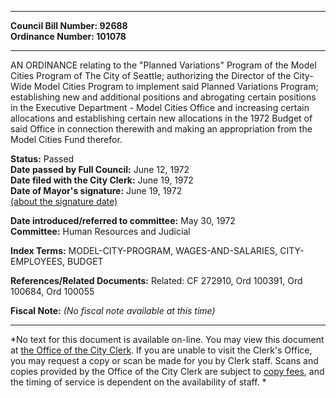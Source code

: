 * * * * *  
  
**Council Bill Number: [](#h0)[](#h2)92688**   
**Ordinance Number: 101078**  
  
* * * * *  
  
AN ORDINANCE relating to the "Planned Variations" Program of the Model Cities Program of The City of Seattle; authorizing the Director of the City-Wide Model Cities Program to implement said Planned Variations Program; establishing new and additional positions and abrogating certain positions in the Executive Department - Model Cities Office and increasing certain allocations and establishing certain new allocations in the 1972 Budget of said Office in connection therewith and making an appropriation from the Model Cities Fund therefor.  
  
**Status:** Passed   
**Date passed by Full Council:** June 12, 1972   
**Date filed with the City Clerk:** June 19, 1972   
**Date of Mayor's signature:** June 19, 1972   
[(about the signature date)](/~public/approvaldate.htm)   
  
  
**Date introduced/referred to committee:** May 30, 1972   
**Committee:** Human Resources and Judicial   
  
**Index Terms:** MODEL-CITY-PROGRAM, WAGES-AND-SALARIES, CITY-EMPLOYEES, BUDGET  
  
**References/Related Documents:** Related: CF 272910, Ord 100391, Ord 100684, Ord 100055  
  
**Fiscal Note:** *(No fiscal note available at this time)*  
  
* * * * *  
  
*No text for this document is available on-line. You may view this document at [the Office of the City Clerk](http://www.seattle.gov/leg/clerk/contactUs.htm). If you are unable to visit the Clerk's Office, you may request a copy or scan be made for you by Clerk staff. Scans and copies provided by the Office of the City Clerk are subject to [copy fees](http://clerk.seattle.gov/~public/clerkfees.htm), and the timing of service is dependent on the availability of staff. *  
  
  
